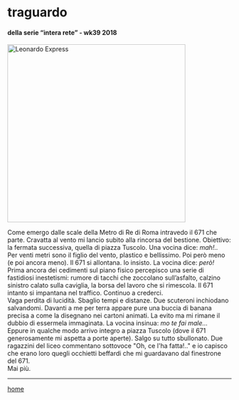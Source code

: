 # traguardo  

#### della serie “intera rete” - wk39 2018  
<img src="https://drive.google.com/uc?id=1pZu5fGHPB0Plz1EsnVtY7tx_Adjlm725" alt="Leonardo Express" width="400">   
<!--- /interarete090.png  --->  

Come emergo dalle scale della Metro di Re di Roma intravedo il 671 che parte. Cravatta al vento mi lancio subito alla rincorsa del bestione. Obiettivo: la fermata successiva, quella di piazza Tuscolo. Una vocina dice: *mah!..*  
Per venti metri sono il figlio del vento, plastico e bellissimo. Poi però meno (e poi ancora meno). Il 671 si allontana. Io insisto. La vocina dice: *però!*  
Prima ancora dei cedimenti sul piano fisico percepisco una serie di fastidiosi inestetismi: rumore di tacchi che zoccolano sull’asfalto, calzino sinistro calato sulla caviglia, la borsa del lavoro che si rimescola. Il 671 intanto si impantana nel traffico. Continuo a crederci.  
Vaga perdita di lucidità. Sbaglio tempi e distanze. Due scuteroni inchiodano salvandomi. Davanti a me per terra appare pure una buccia di banana precisa a come la disegnano nei cartoni animati. La evito ma mi rimane il dubbio di essermela immaginata. La vocina insinua: *mo te fai male...*    
Eppure in qualche modo arrivo integro a piazza Tuscolo (dove il 671 generosamente mi aspetta a porte aperte). Salgo su tutto sbullonato. Due ragazzini del liceo commentano sottovoce "Oh, ce l'ha fatta!.." e io capisco che erano loro quegli occhietti beffardi che mi guardavano dal finestrone del 671.  
Mai più.  

---  
[home](/interarete.md) 

